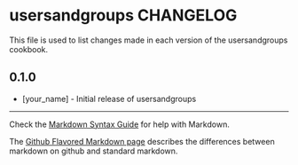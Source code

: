 usersandgroups CHANGELOG
========================

This file is used to list changes made in each version of the usersandgroups cookbook.

0.1.0
-----
- [your_name] - Initial release of usersandgroups

- - -
Check the [Markdown Syntax Guide](http://daringfireball.net/projects/markdown/syntax) for help with Markdown.

The [Github Flavored Markdown page](http://github.github.com/github-flavored-markdown/) describes the differences between markdown on github and standard markdown.
